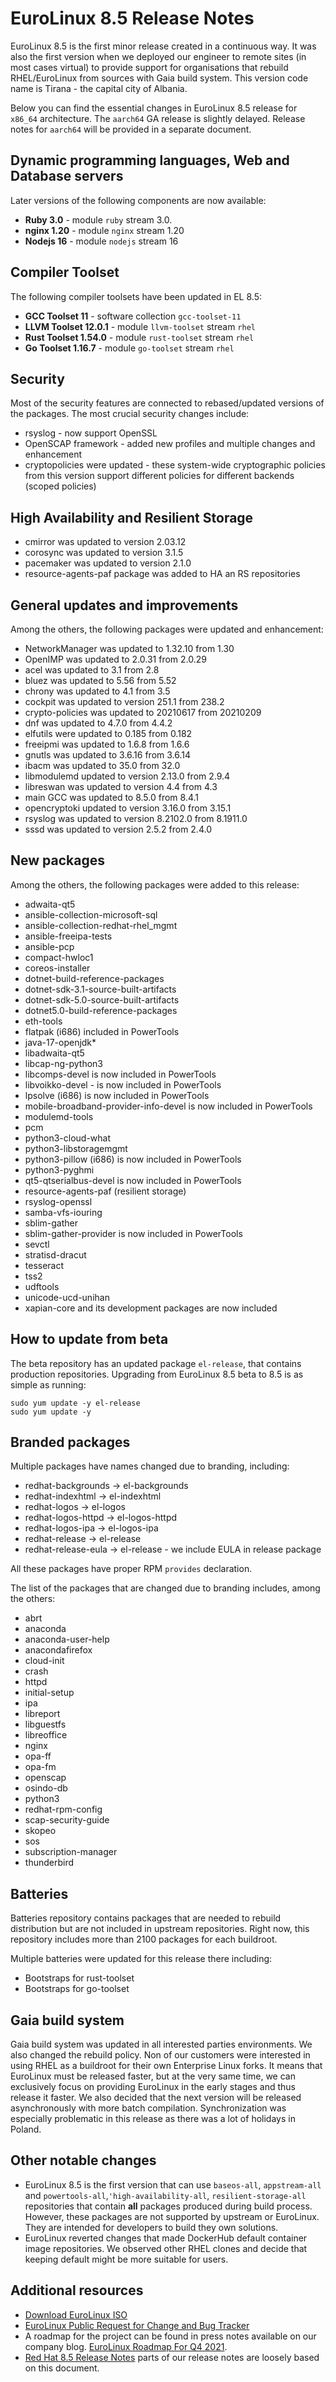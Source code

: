 # EuroLinux 8.5 Release Notes

EuroLinux 8.5 is the first minor release created in a continuous way. It was
also the first version when we deployed our engineer to remote sites (in most
cases virtual) to provide support for organisations that rebuild RHEL/EuroLinux
from sources with Gaia build system. This version code name is Tirana - the
capital city of Albania.


Below you can find the essential changes in EuroLinux 8.5 release for `x86_64`
architecture. The `aarch64` GA release is slightly delayed. Release notes for
`aarch64` will be provided in a separate document.

## Dynamic programming languages, Web and Database servers

Later versions of the following components are now available:

-   **Ruby 3.0** - module `ruby` stream 3.0.
-   **nginx 1.20** - module `nginx` stream 1.20
-   **Nodejs 16** - module `nodejs` stream 16

## Compiler Toolset

The following compiler toolsets have been updated in EL 8.5:

-   **GCC Toolset 11** - software collection `gcc-toolset-11`
-   **LLVM Toolset 12.0.1** - module `llvm-toolset` stream `rhel`
-   **Rust Toolset 1.54.0** - module `rust-toolset` stream `rhel`
-   **Go Toolset 1.16.7** - module `go-toolset` stream `rhel`

## Security

Most of the security features are connected to rebased/updated versions
of the packages. The most crucial security changes include:

- rsyslog - now support OpenSSL
- OpenSCAP framework - added new profiles and multiple changes and enhancement
- cryptopolicies were updated - these system-wide cryptographic policies from this
  version support different policies for different backends (scoped policies)

## High Availability and Resilient Storage

- cmirror was updated to version 2.03.12
- corosync was updated to version 3.1.5
- pacemaker was updated to version 2.1.0
- resource-agents-paf package was added to HA an RS repositories

## General updates and improvements

Among the others, the following packages were updated and enhancement:

- NetworkManager was updated to 1.32.10 from 1.30
- OpenIMP was updated to 2.0.31 from 2.0.29
- acel was updated to 3.1 from 2.8
- bluez was updated to 5.56 from 5.52
- chrony was updated to 4.1 from 3.5
- cockpit was updated to version 251.1 from 238.2
- crypto-policies was updated to 20210617 from 20210209
- dnf was updated to 4.7.0 from 4.4.2
- elfutils were updated to 0.185 from 0.182
- freeipmi was updated to 1.6.8 from 1.6.6
- gnutls was updated to 3.6.16 from 3.6.14
- ibacm was updated to 35.0 from 32.0
- libmodulemd updated to version 2.13.0 from 2.9.4 
- libreswan was updated to version 4.4 from 4.3
- main GCC was updated to 8.5.0 from 8.4.1
- opencryptoki updated to version 3.16.0 from 3.15.1 
- rsyslog was updated to version 8.2102.0 from 8.1911.0 
- sssd was updated  to version 2.5.2 from 2.4.0


## New packages

Among the others, the following packages were added to this release:

- adwaita-qt5
- ansible-collection-microsoft-sql
- ansible-collection-redhat-rhel_mgmt
- ansible-freeipa-tests
- ansible-pcp
- compact-hwloc1
- coreos-installer
- dotnet-build-reference-packages
- dotnet-sdk-3.1-source-built-artifacts 
- dotnet-sdk-5.0-source-built-artifacts
- dotnet5.0-build-reference-packages
- eth-tools
- flatpak (i686) included in PowerTools
- java-17-openjdk*
- libadwaita-qt5
- libcap-ng-python3
- libcomps-devel is now included in PowerTools
- libvoikko-devel - is now included in PowerTools
- lpsolve (i686) is now included in PowerTools
- mobile-broadband-provider-info-devel is now included in PowerTools
- modulemd-tools
- pcm
- python3-cloud-what
- python3-libstoragemgmt
- python3-pillow (i686) is now included in PowerTools
- python3-pyghmi
- qt5-qtserialbus-devel is now included in PowerTools
- resource-agents-paf (resilient storage)
- rsyslog-openssl
- samba-vfs-iouring
- sblim-gather
- sblim-gather-provider is now included in PowerTools
- sevctl
- stratisd-dracut
- tesseract
- tss2
- udftools
- unicode-ucd-unihan
- xapian-core and its development packages are now included


## How to update from beta

The beta repository has an updated package `el-release`, that contains production
repositories. Upgrading from EuroLinux 8.5 beta to 8.5 is as simple as running:

```
sudo yum update -y el-release
sudo yum update -y
```

## Branded packages

Multiple packages have names changed due to branding, including:

- redhat-backgrounds -> el-backgrounds
- redhat-indexhtml -> el-indexhtml
- redhat-logos -> el-logos
- redhat-logos-httpd -> el-logos-httpd
- redhat-logos-ipa -> el-logos-ipa
- redhat-release -> el-release
- redhat-release-eula -> el-release - we include EULA in release package

All these packages have proper RPM `provides` declaration.

The list of the packages that are changed due to branding includes, among the
others:

- abrt
- anaconda
- anaconda-user-help
- anacondafirefox
- cloud-init
- crash
- httpd
- initial-setup
- ipa
- libreport
- libguestfs
- libreoffice
- nginx
- opa-ff
- opa-fm
- openscap
- osindo-db
- python3
- redhat-rpm-config
- scap-security-guide
- skopeo
- sos
- subscription-manager
- thunderbird


## Batteries

Batteries repository contains packages that are needed to rebuild distribution
but are not included in upstream repositories. Right now, this repository
includes more than 2100 packages for each buildroot.

Multiple batteries were updated for this release there including:

- Bootstraps for rust-toolset
- Bootstraps for go-toolset

## Gaia build system

Gaia build system was updated in all interested parties environments. We also
changed the rebuild policy. Non of our customers were interested in using RHEL
as a buildroot for their own Enterprise Linux forks. It means that EuroLinux
must be released faster, but at the very same time, we can exclusively focus on
providing EuroLinux in the early stages and thus release it faster. We also
decided that the next version will be released asynchronously with more batch
compilation. Synchronization was especially problematic in this release as
there was a lot of holidays in Poland.


## Other notable changes

- EuroLinux 8.5 is the first version that can use `baseos-all`, `appstream-all` and
  `powertools-all`,`'high-availability-all`, `resilient-storage-all`
  repositories that contain **all** packages produced during build process.
  However, these packages are not supported by upstream or EuroLinux. They
  are intended for developers to build they own solutions.
- EuroLinux reverted changes that made DockerHub default container image
  repositories. We observed other RHEL clones and decide that keeping default might
  be more suitable for users.

## Additional resources

- [Download EuroLinux ISO](https://fbi.cdn.euro-linux.com/isos/)
- [EuroLinux Public Request for Change and Bug Tracker](https://github.com/EuroLinux/eurolinux-distro-bugs-and-rfc)
- A roadmap for the project can be found in press notes available on our company
  blog. [EuroLinux Roadmap For Q4 2021](https://en.euro-linux.com/blog/eurolinux-roadmap-for-q4-2021/).
- [Red Hat 8.5
  Release Notes](https://access.redhat.com/documentation/en-us/red_hat_enterprise_linux/8/html/8.5_release_notes/index)
  parts of our release notes are loosely based on this document.
